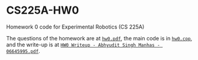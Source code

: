 # CS225A-HW0
 Homework 0 code for Experimental Robotics (CS 225A)

 The questions of the homework are at [`hw0.pdf`](hw0.pdf), the main code is in [`hw0.cpp`](hw0.cpp), and the write-up is at [`HW0 Writeup - Abhyudit Singh Manhas - 06645995.pdf`](https://github.com/abhyudit309/CS225A_HW0/blob/main/HW0%20Writeup%20-%20Abhyudit%20Singh%20Manhas%20-%2006645995.pdf).
